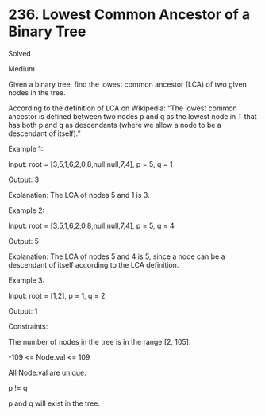 # 236. Lowest Common Ancestor of a Binary Tree

Solved

Medium

Given a binary tree, find the lowest common ancestor (LCA) of two given nodes in the tree.

According to the definition of LCA on Wikipedia: “The lowest common ancestor is defined between two nodes p and q as the lowest node in T that has both p and q as descendants (where we allow a node to be a descendant of itself).”

 

Example 1:


Input: root = [3,5,1,6,2,0,8,null,null,7,4], p = 5, q = 1

Output: 3

Explanation: The LCA of nodes 5 and 1 is 3.

Example 2:


Input: root = [3,5,1,6,2,0,8,null,null,7,4], p = 5, q = 4

Output: 5

Explanation: The LCA of nodes 5 and 4 is 5, since a node can be a descendant of itself according to the LCA definition.

Example 3:

Input: root = [1,2], p = 1, q = 2

Output: 1
 

Constraints:

The number of nodes in the tree is in the range [2, 105].

-109 <= Node.val <= 109

All Node.val are unique.

p != q

p and q will exist in the tree.
